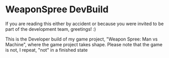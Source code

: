 # WeaponSpree DevBuild
 
If you are reading this either by accident or because you were invited to be part of the development team, greetings! :)

This is the Developer build of my game project, "Weapon Spree: Man vs Machine", where the game project takes shape. Please note that the game is not, I repeat, "not" in a finished state 
